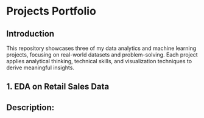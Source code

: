 # Projects Portfolio

## Introduction

This repository showcases three of my data analytics and machine learning projects, focusing on real-world datasets and problem-solving. Each project applies analytical thinking, technical skills, and visualization techniques to derive meaningful insights.

## 1. EDA on Retail Sales Data

## Description:
